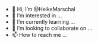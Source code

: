 - 👋 Hi, I’m @HeikeMarschal
- 👀 I’m interested in ...
- 🌱 I’m currently learning ...
- 💞️ I’m looking to collaborate on ...
- 📫 How to reach me ...

<!---
HeikeMarschal/HeikeMarschal is a ✨ special ✨ repository because its `README.md` (this file) appears on your GitHub profile.
You can click the Preview link to take a look at your changes.
--->
